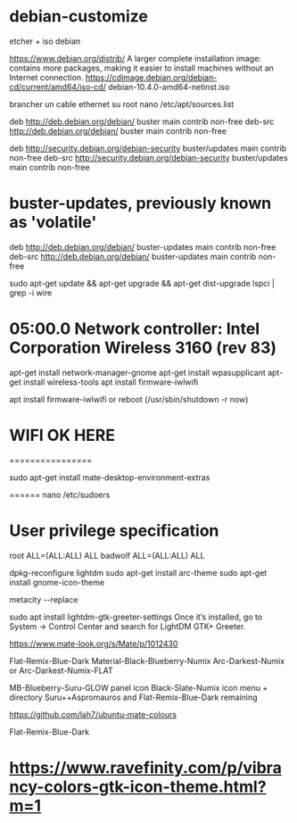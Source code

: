 # debian-customize

etcher + iso debian 

https://www.debian.org/distrib/
A larger complete installation image: contains more packages, making it easier to install machines without an Internet connection. 
https://cdimage.debian.org/debian-cd/current/amd64/iso-cd/
debian-10.4.0-amd64-netinst.iso

brancher un cable ethernet
su root
nano /etc/apt/sources.list

deb http://deb.debian.org/debian/ buster main contrib non-free
deb-src http://deb.debian.org/debian/ buster main contrib non-free

deb http://security.debian.org/debian-security buster/updates main contrib non-free
deb-src http://security.debian.org/debian-security buster/updates main contrib non-free

# buster-updates, previously known as 'volatile'
deb http://deb.debian.org/debian/ buster-updates main contrib non-free
deb-src http://deb.debian.org/debian/ buster-updates main contrib non-free

sudo apt-get update && apt-get upgrade && apt-get dist-upgrade
lspci | grep -i wire
# 05:00.0 Network controller: Intel Corporation Wireless 3160 (rev 83)
apt-get install network-manager-gnome
apt-get install wpasupplicant
apt-get install wireless-tools
apt install firmware-iwlwifi

apt install firmware-iwlwifi or reboot (/usr/sbin/shutdown -r now)

# WIFI OK HERE
================

sudo apt-get install mate-desktop-environment-extras

======
nano /etc/sudoers

# User privilege specification
root	ALL=(ALL:ALL) ALL
badwolf	ALL=(ALL:ALL) ALL

dpkg-reconfigure lightdm
sudo apt-get install arc-theme
sudo apt-get install gnome-icon-theme

metacity --replace

sudo apt install lightdm-gtk-greeter-settings
Once it’s installed, go to System -> Control Center and search for LightDM GTK+ Greeter.

https://www.mate-look.org/s/Mate/p/1012430

Flat-Remix-Blue-Dark
Material-Black-Blueberry-Numix
Arc-Darkest-Numix or Arc-Darkest-Numix-FLAT

MB-Blueberry-Suru-GLOW panel icon
Black-Slate-Numix icon menu + directory
Suru++Aspromauros and Flat-Remix-Blue-Dark remaining

https://github.com/lah7/ubuntu-mate-colours

Flat-Remix-Blue-Dark

https://www.ravefinity.com/p/vibrancy-colors-gtk-icon-theme.html?m=1
=======



